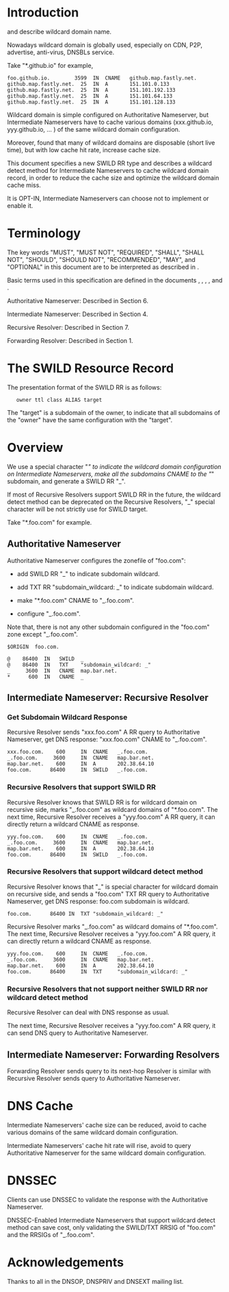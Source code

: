 # Introduction

<?rfc toc="yes"?>
<?rfc symrefs="yes"?>
<?rfc sortrefs="yes"?>
<?rfc subcompact="no"?>
<?rfc compact="yes"?>
<?rfc comments="yes"?>

[](#RFC1034) and [](#RFC4592) describe wildcard domain name.

Nowadays wildcard domain is globally used, especially on CDN, P2P, advertise, anti-virus, DNSBLs service.

Take "*.github.io" for example, 

    foo.github.io.		  3599	IN	CNAME	github.map.fastly.net.
    github.map.fastly.net.	25	IN	A	    151.101.0.133
    github.map.fastly.net.	25	IN	A	    151.101.192.133
    github.map.fastly.net.	25	IN	A	    151.101.64.133
    github.map.fastly.net.	25	IN	A	    151.101.128.133

Wildcard domain is simple configured on Authoritative Nameserver, but Intermediate Nameservers have to cache various domains (xxx.github.io, yyy.github.io, ... ) of the same wildcard domain configuration.

Moreover, [](#DNSNoise) found that many of wildcard domains are disposable (short live time), but with low cache hit rate, increase cache size.

This document specifies a new SWILD RR type and describes a wildcard detect method for Intermediate Nameservers to cache wildcard domain record, in order to reduce the cache size and optimize the wildcard domain cache miss.

It is OPT-IN, Intermediate Nameservers can choose not to implement or enable it.
   
# Terminology

The key words "MUST", "MUST NOT", "REQUIRED", "SHALL", "SHALL NOT", "SHOULD", "SHOULD NOT", "RECOMMENDED", "MAY", and "OPTIONAL" in this document are to be interpreted as described in [](#RFC2119).

Basic terms used in this specification are defined in the documents [](#RFC1034), [](#RFC1035), [](#RFC4592), [](#RFC7719), [](#RFC7871) and [](#RFC8020).

Authoritative Nameserver: Described in [](#RFC1035) Section 6.

Intermediate Nameserver: Described in [](#RFC7871) Section 4.   

Recursive Resolver: Described in [](#RFC1035) Section 7. 

Forwarding Resolver: Described in [](#RFC2308) Section 1.  

# The SWILD Resource Record

The presentation format of the SWILD RR is as follows:

       owner ttl class ALIAS target

The "target" is a subdomain of the owner, to indicate that all subdomains of the "owner" have the same configuration with the "target".

# Overview 

We use a special character "_" to indicate the wildcard domain configuration on Intermediate Nameservers, make all the subdomains CNAME to the "_" subdomain, and generate a SWILD RR "_".

If most of Recursive Resolvers support SWILD RR in the future, the wildcard detect method can be deprecated on the Recursive Resolvers, "_" special character will be not strictly use for SWILD target.

Take  "*.foo.com" for example.

## Authoritative Nameserver

Authoritative Nameserver configures the zonefile of "foo.com": 

- add SWILD RR "_" to indicate subdomain wildcard.

- add TXT RR "subdomain_wildcard: _" to indicate subdomain wildcard.

- make "*.foo.com" CNAME to "_.foo.com". 

- configure "_.foo.com".

Note that, there is not any other subdomain configured in the "foo.com" zone except "_.foo.com".

    $ORIGIN  foo.com.

    @    86400  IN   SWILD  _
    @    86400  IN   TXT    "subdomain_wildcard: _"
    _     3600  IN   CNAME  map.bar.net.
    *      600  IN   CNAME  _

## Intermediate Nameserver: Recursive Resolver

### Get Subdomain Wildcard Response

Recursive Resolver sends "xxx.foo.com" A RR query to Authoritative Nameserver, get DNS response: "xxx.foo.com" CNAME to "_.foo.com".

    xxx.foo.com.	600	    IN	CNAME	_.foo.com.
    _.foo.com.	   3600	    IN	CNAME	map.bar.net.
    map.bar.net.	600	    IN	A	    202.38.64.10
    foo.com.      86400     IN  SWILD   _.foo.com.

### Recursive Resolvers that support SWILD RR

Recursive Resolver knows that SWILD RR is for wildcard domain on recursive side, marks "_.foo.com" as wildcard domains of "*.foo.com".  The next time, Recursive Resolver receives a "yyy.foo.com" A RR query, it can directly return a wildcard CNAME as response.

    yyy.foo.com.	600	    IN	CNAME	_.foo.com.
    _.foo.com.	   3600	    IN	CNAME	map.bar.net.
    map.bar.net.	600	    IN	A	    202.38.64.10
    foo.com.      86400     IN  SWILD   _.foo.com.

### Recursive Resolvers that support wildcard detect method

Recursive Resolver knows that "_" is special character for wildcard domain on recursive side, and sends a "foo.com" TXT RR query to Authoritative Nameserver, get DNS response: foo.com subdomain is wildcard.

    foo.com.	  86400	IN	TXT	"subdomain_wildcard: _"

Recursive Resolver marks "_.foo.com" as wildcard domains of "*.foo.com".  The next time, Recursive Resolver receives a "yyy.foo.com" A RR query, it can directly return a wildcard CNAME as response.

    yyy.foo.com.	600	    IN	CNAME	_.foo.com.
    _.foo.com.	   3600	    IN	CNAME	map.bar.net.
    map.bar.net.	600	    IN	A	    202.38.64.10
    foo.com.      86400	    IN	TXT	    "subdomain_wildcard: _"

### Recursive Resolvers that not support neither SWILD RR nor wildcard detect method

Recursive Resolver can deal with DNS response as usual.

The next time, Recursive Resolver receives a "yyy.foo.com" A RR query, it can send DNS query to Authoritative Nameserver.

## Intermediate Nameserver: Forwarding Resolvers

Forwarding Resolver sends query to its next-hop Resolver is similar with Recursive Resolver sends query to Authoritative Nameserver.

# DNS Cache

Intermediate Nameservers' cache size can be reduced, avoid to cache various domains of the same wildcard domain configuration. 

Intermediate Nameservers' cache hit rate will rise, avoid to query Authoritative Nameserver for the same wildcard domain configuration.

# DNSSEC

Clients can use DNSSEC to validate the response with the Authoritative Nameserver.

DNSSEC-Enabled Intermediate Nameservers that support wildcard detect method can save cost, only validating the SWILD/TXT RRSIG of "foo.com" and the RRSIGs of "_.foo.com".

# Acknowledgements

Thanks to all in the DNSOP, DNSPRIV and DNSEXT mailing list.
